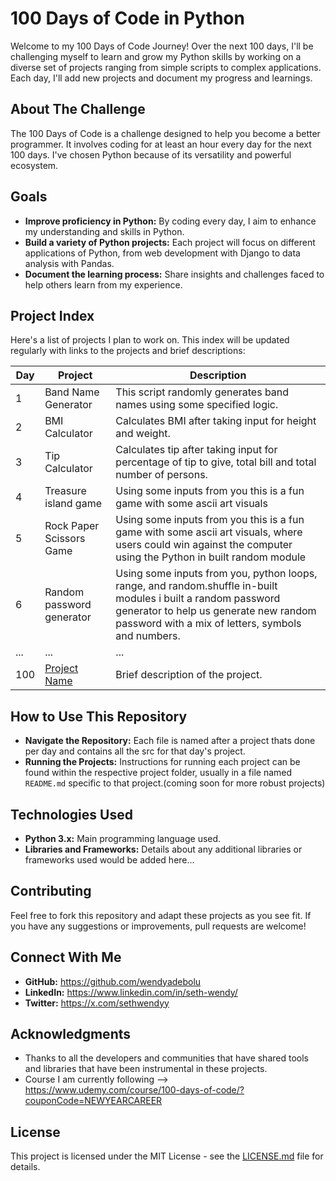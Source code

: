 # 100 Days of Code in Python

Welcome to my 100 Days of Code Journey! Over the next 100 days, I'll be challenging myself to learn and grow my Python skills by working on a diverse set of projects ranging from simple scripts to complex applications. Each day, I'll add new projects and document my progress and learnings.

## About The Challenge

The 100 Days of Code is a challenge designed to help you become a better programmer. It involves coding for at least an hour every day for the next 100 days. I've chosen Python because of its versatility and powerful ecosystem.

## Goals

- **Improve proficiency in Python:** By coding every day, I aim to enhance my understanding and skills in Python.
- **Build a variety of Python projects:** Each project will focus on different applications of Python, from web development with Django to data analysis with Pandas.
- **Document the learning process:** Share insights and challenges faced to help others learn from my experience.

## Project Index

Here's a list of projects I plan to work on. This index will be updated regularly with links to the projects and brief descriptions:

| Day | Project | Description |
|-----|---------|-------------|
| 1   | Band Name Generator | This script randomly generates band names using some specified logic. |
| 2   | BMI Calculator | Calculates BMI after taking input for height and weight. |
| 3   | Tip Calculator | Calculates tip after taking input for percentage of tip to give, total bill and total number of persons. |
| 4   | Treasure island game |  Using some inputs from you this is a fun game with some ascii art visuals|
| 5  | Rock Paper Scissors Game |  Using some inputs from you this is a fun game with some ascii art visuals, where users could win against the computer using the Python in built random module|
| 6  | Random password generator |  Using some inputs from you, python loops, range, and random.shuffle in-built modules i built a random password generator to help us generate new random password with a mix of letters, symbols and numbers.|
| ... | ...     | ...         |
| 100 | [Project Name](Link-to-project) | Brief description of the project. |

## How to Use This Repository

- **Navigate the Repository:** Each file is named after a project thats done per day and contains all the src for that day's project.
- **Running the Projects:** Instructions for running each project can be found within the respective project folder, usually in a file named `README.md` specific to that project.(coming soon for more robust projects)

## Technologies Used

- **Python 3.x:** Main programming language used.
- **Libraries and Frameworks:** Details about any additional libraries or frameworks used would be added here...

## Contributing

Feel free to fork this repository and adapt these projects as you see fit. If you have any suggestions or improvements, pull requests are welcome!

## Connect With Me

- **GitHub:** https://github.com/wendyadebolu
- **LinkedIn:** https://www.linkedin.com/in/seth-wendy/
- **Twitter:** https://x.com/sethwendyy

## Acknowledgments

- Thanks to all the developers and communities that have shared tools and libraries that have been instrumental in these projects.
- Course I am currently following --> https://www.udemy.com/course/100-days-of-code/?couponCode=NEWYEARCAREER

## License

This project is licensed under the MIT License - see the [LICENSE.md](LICENSE.md) file for details.
